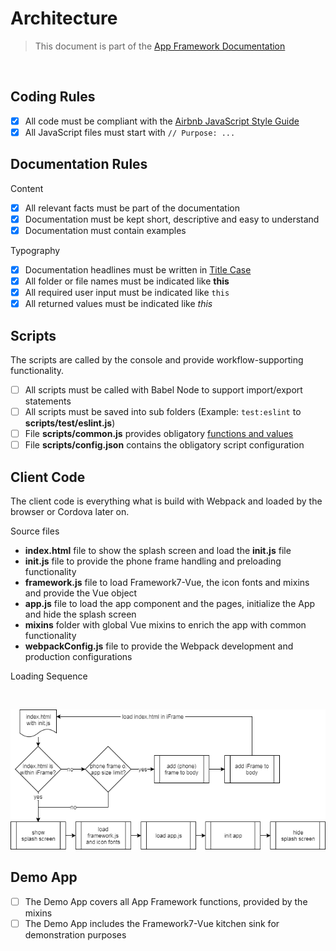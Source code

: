 # Architecture

> This document is part of the [App Framework Documentation](../../README_V2.md#documentation)

<br />

## Coding Rules

- [x] All code must be compliant with the [Airbnb JavaScript Style Guide](https://github.com/airbnb/javascript)
- [x] All JavaScript files must start with `// Purpose: ...`

## Documentation Rules

Content

- [x] All relevant facts must be part of the documentation
- [x] Documentation must be kept short, descriptive and easy to understand
- [x] Documentation must contain examples

Typography

- [x] Documentation headlines must be written in [Title Case](http://www.grammar-monster.com/lessons/capital_letters_title_case.htm)
- [x] All folder or file names must be indicated like **this**
- [x] All required user input must be indicated like `this`
- [x] All returned values must be indicated like *this*

## Scripts

The scripts are called by the console and provide workflow-supporting functionality.

- [ ] All scripts must be called with Babel Node to support import/export statements
- [ ] All scripts must be saved into sub folders (Example: `test:eslint` to **scripts/test/eslint.js**)
- [ ] File **scripts/common.js** provides obligatory [functions and values](commonFunctions.md)
- [ ] File **scripts/config.json** contains the obligatory script configuration

## Client Code

The client code is everything what is build with Webpack and loaded by the browser or Cordova later on.

Source files

- **index.html** file to show the splash screen and load the **init.js** file
- **init.js** file to provide the phone frame handling and preloading functionality
- **framework.js** file to load Framework7-Vue, the icon fonts and mixins and provide the Vue object
- **app.js** file to load the app component and the pages, initialize the App and hide the splash screen
- **mixins** folder with global Vue mixins to enrich the app with common functionality
- **webpackConfig.js** file to provide the Webpack development and production configurations

Loading Sequence

<br />

![Loading Sequence](../../media/loadingSequence.png)

## Demo App

- [ ] The Demo App covers all App Framework functions, provided by the mixins
- [ ] The Demo App includes the Framework7-Vue kitchen sink for demonstration purposes
